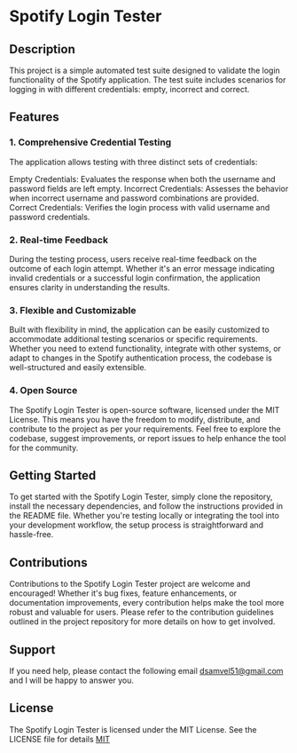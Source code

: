 # Spotify Login Tester

## Description

This project is a simple automated test suite designed to validate the login functionality of the Spotify application. The test suite includes scenarios for logging in with different credentials: empty, incorrect and correct.

## Features

### 1. Comprehensive Credential Testing
The application allows testing with three distinct sets of credentials:

Empty Credentials: Evaluates the response when both the username and password fields are left empty.
Incorrect Credentials: Assesses the behavior when incorrect username and password combinations are provided.
Correct Credentials: Verifies the login process with valid username and password credentials.

### 2. Real-time Feedback
During the testing process, users receive real-time feedback on the outcome of each login attempt. Whether it's an error message indicating invalid credentials or a successful login confirmation, the application ensures clarity in understanding the results.

### 3. Flexible and Customizable
Built with flexibility in mind, the application can be easily customized to accommodate additional testing scenarios or specific requirements. Whether you need to extend functionality, integrate with other systems, or adapt to changes in the Spotify authentication process, the codebase is well-structured and easily extensible.

### 4. Open Source
The Spotify Login Tester is open-source software, licensed under the MIT License. This means you have the freedom to modify, distribute, and contribute to the project as per your requirements. Feel free to explore the codebase, suggest improvements, or report issues to help enhance the tool for the community.

## Getting Started

To get started with the Spotify Login Tester, simply clone the repository, install the necessary dependencies, and follow the instructions provided in the README file. Whether you're testing locally or integrating the tool into your development workflow, the setup process is straightforward and hassle-free.

## Contributions

Contributions to the Spotify Login Tester project are welcome and encouraged! Whether it's bug fixes, feature enhancements, or documentation improvements, every contribution helps make the tool more robust and valuable for users. Please refer to the contribution guidelines outlined in the project repository for more details on how to get involved.

## Support

If you need help, please contact the following email dsamvel51@gmail.com and I will be happy to answer you.

## License

The Spotify Login Tester is licensed under the MIT License. See the LICENSE file for details
[MIT](https://choosealicense.com/licenses/mit/)
